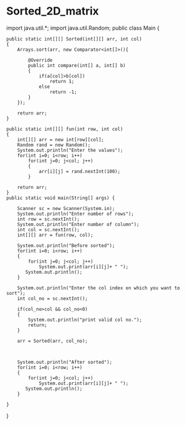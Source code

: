 # Sorted_2D_matrix

import java.util.*;
import java.util.Random;
public class Main
{
    
    public static int[][] Sorted(int[][] arr, int col)
    {
        Arrays.sort(arr, new Comparator<int[]>(){
            
            @Override
            public int compare(int[] a, int[] b)
            {
                if(a[col]>b[col])
                    return 1;
                else
                    return -1;
            }
        });
        
        return arr;
    }
    
    public static int[][] fun(int row, int col)
    {
        int[][] arr = new int[row][col];
        Random rand = new Random();
        System.out.println("Enter the values");
        for(int i=0; i<row; i++)
            for(int j=0; j<col; j++)
            {
                arr[i][j] = rand.nextInt(100);
            }
            
        return arr;
    }
	public static void main(String[] args) {
	    
	    Scanner sc = new Scanner(System.in);
	    System.out.println("Enter number of rows");
	    int row = sc.nextInt();
	    System.out.println("Enter number of column");
	    int col = sc.nextInt();
	    int[][] arr = fun(row, col);
	    
	    System.out.println("Before sorted");
	    for(int i=0; i<row; i++)
	    {
	        for(int j=0; j<col; j++)
	            System.out.print(arr[i][j]+ " ");
	       System.out.println();
	    }
	    
	    System.out.println("Enter the col index on which you want to sort");
	    int col_no = sc.nextInt();
	    
	    if(col_no>col && col_no<0)
	    {
	        System.out.println("print valid col no.");
	        return;
	    }
	        
	    arr = Sorted(arr, col_no);
	    
	    
	  
	    System.out.println("After sorted");
	    for(int i=0; i<row; i++)
	    {
	        for(int j=0; j<col; j++)
	            System.out.print(arr[i][j]+ " ");
	       System.out.println();
	    }
	        
	}
}
